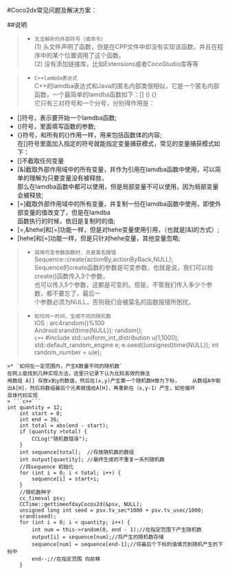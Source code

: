 #Coco2dx常见问题及解决方案：

##说明
>* `无法解析的外部符号（或命令）`   
(1) 头文件声明了函数，但是在CPP文件中却没有实现该函数，并且在程序中的某个位置调用了这个函数。  
(2) 没有添加链接库，比如Extensions或者CocoStudio库等等  

>* `C++lambda表达式`   
C++的lamdba表达式和Java的匿名内部类很相似，它是一个匿名内部函数，一个最简单的lamdba函数如下：\[] () {}    
它只有三对符号和一个分号，分别得作用是：
* []符号，表示要开始一个lamdba函数;  
* ()符号，里面填写函数的参数;  
* {}符号，和所有的{}作用一样，用来包括函数体的内容;  
在[]符号里面加入指定的符号就能指定变量捕获模式，常见的变量捕获模式如下：  
* []不截取任何变量
* [&]截取外部作用域中的所有变量，并作为引用在lamdba函数中使用，可以简单的理解为只要变量没有被释放，  
那么在lamdba函数中都可以使用，但是局部变量不可以使用，因为局部变量会被释放;  
* [=]截取外部作用域中的所有变量，并复制一份在lamdba函数中使用，即使外部变量的值改变了，但是在lamdba  
函数执行的时候，依旧是复制时的值;  
* [=,&hehe]和[=]功能一样，但是对hehe变量使用引用，（也就是[&]的方式）;  
* [hehe]和[=]功能一样，但是只针对hehe变量，其他变量忽略;  

>* `调用可变参数函数时，总是莫名报错`  
Sequence::create(actionBy,actionByBack,NULL);  
Sequence的create函数的参数是可变参数，也就是说，我们可以给create()函数传入3个参数，  
也可以传入5个参数，这都是可变的。但是，不管我们传入多少个参数，都不要忘了，最后一  
个参数必须为NULL，否则我们会被莫名的函数报错所困扰。 

>* `如何同一时间，生成不同的随机数`  
IOS : arc4random()%100  
Android:srand(time(NULL));   random();  
> ```c++```
#include <random>
std::uniform_int_distribution<unsigned> u(1,1000);
std::default_random_engine e;
e.seed((unsigned)time(NULL));
int random_number = u(e);
```
>* `如何在一定范围内，产生K数量不同的随机数`
在网上能找到几种实现方法，这里只记录下认为比较高效的做法
用数组 A[] 存放x到y的数值，然后在(x,y)产生第一个随机数H做为下标，    从数组A中取出A[H]，然后将数组最后个元素赋值给A[H]，再重新在（x,y-1）产生，如些循环
具体代码实现
> ```c++```
int quantity = 12;
    int start = 0;
    int end = 36;
    int total = abs(end - start);
    if (quantity >total) {
        CCLog("随机数错误");
    }
    int sequence[total];  //存放随机数的数组
    int output[quantity]; //最终生成的不重复一系列随机数
    //将sequence 初始化
    for (int i = 0; i < total; i++) {
        sequence[i] = start+i;
    }
    //随机数种子
    cc_timeval psv;
    CCTime::gettimeofdayCocos2d(&psv, NULL);
    unsigned long int seed = psv.tv_sec*1000 + psv.tv_usec/1000;
    srand(seed);
    for (int i = 0; i < quantity; i++) {
        int num = this->random(0, end - 1);//在指定范围下产生随机数
        output[i] = sequence[num];//将产生的随机数存储
        sequence[num] = sequence[end-1];//将最后个下标的值填充到随机产生的下标中
        end--;//在指定范围 向前移
    }
```


